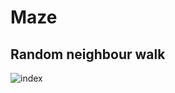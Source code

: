 # Maze
## Random neighbour walk
![index](https://user-images.githubusercontent.com/42772160/150768430-2b54f05b-9634-4589-a6c2-d038db1b1752.png)
